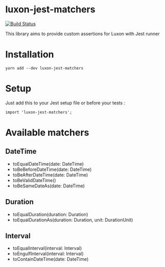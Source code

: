 # luxon-jest-matchers

[![Build Status](https://travis-ci.org/abalhier/luxon-jest-matchers.svg?branch=master)](https://travis-ci.org/abalhier/luxon-jest-matchers)

This library aims to provide custom assertions for Luxon with Jest runner

# Installation

```
yarn add --dev luxon-jest-matchers
```

# Setup

Just add this to your Jest setup file or before your tests :

```
import 'luxon-jest-matchers';
```

# Available matchers

## DateTime

- toEqualDateTime(date: DateTime)
- toBeBeforeDateTime(date: DateTime)
- toBeAfterDateTime(date: DateTime)
- toBeValidDateTime()
- toBeSameDateAs(date: DateTime)

## Duration

- toEqualDuration(duration: Duration)
- toEqualDurationAs(duration: Duration, unit: DurationUnit)

## Interval

- toEqualInterval(interval: Interval)
- toEngulfInterval(interval: Interval)
- toContainDateTime(date: DateTime)
